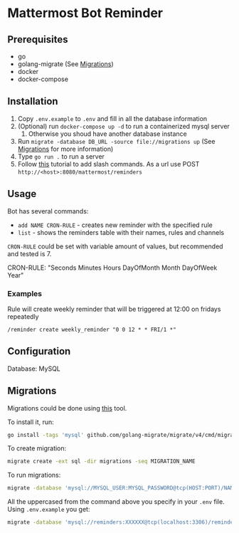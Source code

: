 # Mattermost Bot Reminder

## Prerequisites

- go
- golang-migrate (See [Migrations](#migrations))
- docker
- docker-compose

## Installation

1. Copy `.env.example` to `.env` and fill in all the database information
2. (Optional) run `docker-compose up -d` to run a containerized mysql server
   1. Otherwise you shoud have another database instance
3. Run `migrate -database DB_URL -source file://migrations up` (See [Migrations](#migrations) for more information)
4. Type `go run .` to run a server
5. Follow [this](https://developers.mattermost.com/integrate/slash-commands/custom/) tutorial to add slash commands. As a url use POST `http://<host>:8080/mattermost/reminders`

## Usage

Bot has several commands:

- `add NAME CRON-RULE` - creates new reminder with the specified rule
- `list` - shows the reminders table with their names, rules and channels

`CRON-RULE` could be set with variable amount of values, but recommended and tested is 7.

CRON-RULE: "Seconds Minutes Hours DayOfMonth Month DayOfWeek Year"

### Examples

Rule will create weekly reminder that will be triggered at 12:00 on fridays repeatedly

```text
/reminder create weekly_reminder "0 0 12 * * FRI/1 *"
```

## Configuration

Database: MySQL

## Migrations

Migrations could be done using [this](https://github.com/golang-migrate/migrate) tool.

To install it, run:

```bash
go install -tags 'mysql' github.com/golang-migrate/migrate/v4/cmd/migrate@latest
```

To create migration:

```bash
migrate create -ext sql -dir migrations -seq MIGRATION_NAME
```

To run migrations:

```bash
migrate -database 'mysql://MYSQL_USER:MYSQL_PASSWORD@tcp(HOST:PORT)/NAME' -source file://migrations up
```

All the uppercased from the command above you specify in your `.env` file. Using `.env.example` you get:

```bash
migrate -database 'mysql://reminders:XXXXXX@tcp(localhost:3306)/reminders' -source file://migrations up
```
